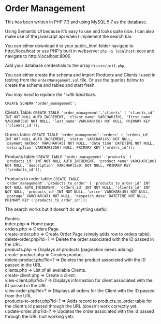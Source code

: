 # Order Management

This has been written in PHP 7.3 and using MySQL 5.7 as the database.

Using Semantic UI because it's easy to use and looks quite nice. I can also make use of the javascript api when I implement the search bar.

You can either download it to your public_html folder navigate to http://localhost or use PHP's built in webserver
`php -S localhost:8000` and navigate to http://localhost:8000.

Add your database credentials to the array in `core/init.php`;

You can either create the schema and import Products and Clients I used in testing from the `orderManagement.sql` file. Or use the queries below to create the schema and tables and start fresh. 

<em>You may need to replace the ' with backticks.</em>

`CREATE SCHEMA 'order_management';`

Clients Table:
`CREATE TABLE 'order_management'.'clients' (
  'clients_id' INT NOT NULL AUTO_INCREMENT,
  'client_name' VARCHAR(50),
  'first_name' VARCHAR(50) NOT NULL,
  'last_name' VARCHAR(50) NOT NULL,
  PRIMARY KEY ('clients_id'));`

Orders table: 
`CREATE TABLE 'order_management'.'orders' (
  'orders_id' INT NOT NULL AUTO_INCREMENT,
  'status' VARCHAR(45) NOT NULL,
  'payment_method' VARCHAR(45) NOT NULL,
  'date_time' DATETIME NOT NULL,
  'description' VARCHAR(250) NULL,
  PRIMARY KEY ('orders_id'));`

Products table: 
`CREATE TABLE 'order_management'.'products' (
  'products_id' INT NOT NULL AUTO_INCREMENT,
  'product_name' VARCHAR(100) NOT NULL,
  'description' VARCHAR(250) NOT NULL,
  PRIMARY KEY ('products_id'));`
  
Products to order table:
`CREATE TABLE 'order_management'.'products_to_order' (
  'products_to_order_id' INT NOT NULL AUTO_INCREMENT,
  'orders_id' INT NOT NULL,
  'clients_id' INT NOT NULL,
  'products_id' INT NOT NULL,
  'price' VARCHAR(45) NOT NULL,
  'postage' VARCHAR(45) NOT NULL,
  'despatch_date' DATETIME NOT NULL,
  PRIMARY KEY ('products_to_order_id'));`

The search works but it doesn't do anything useful.

Routes: <br>
index.php                  => Home page. <br>
orders.php                 => Orders Page. <br>
create-order.php           => Create Order Page (simply adds row to orders table). <br>
delete-order.php?id=?      => Delete the order associated with the ID passed in the URL. <br>
products.php               => Displays all products (pagination needs adding). <br>
create-product.php         => Creates product. <br>
delete-product.php?id=?    => Deletes the product associated with the ID passed in the URL. <br>
clients.php                => List of all available Clients. <br>
create-client.php          => Create a client. <br>
view-client.php?id=?       => Displays information for client associated with the ID passed in the URL. <br>
view-order.php?id=?        => Displays all orders for the Client with the ID passed from the URL. <br>
products-to-order.php?id=? => Adds record to products_to_order table for the client's id passed through the URL (doesn't work correctly yet. <br>
update-order.php?id=?      => Updates the order associated with the id passed through the URL (not working yet). <br>
